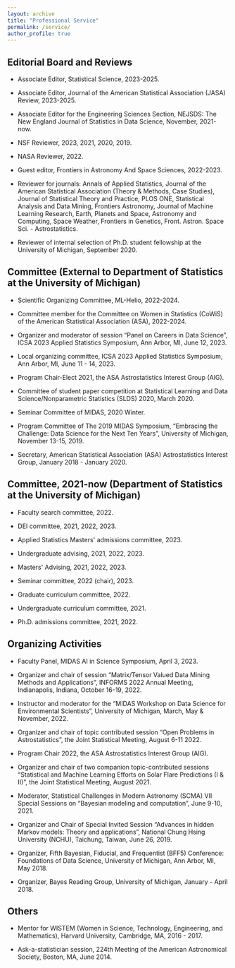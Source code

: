 ```yaml
---
layout: archive
title: "Professional Service"
permalink: /service/
author_profile: true 
---
```



## Editorial Board and Reviews

* Associate Editor, Statistical Science, 2023-2025.

* Associate Editor, Journal of the American Statistical Association (JASA) Review, 2023-2025.

* Associate Editor for the Engineering Sciences Section, NEJSDS: The New England Journal of Statistics in Data Science, November, 2021-now.

* NSF Reviewer, 2023, 2021, 2020, 2019.

* NASA Reviewer, 2022.

* Guest editor, Frontiers in Astronomy And Space Sciences, 2022-2023.

* Reviewer for journals: Annals of Applied Statistics, Journal of the American Statistical Association (Theory & Methods, Case Studies), Journal of Statistical Theory and Practice, PLOS ONE, Statistical Analysis and Data Mining, Frontiers Astronomy, Journal of Machine Learning Research, Earth, Planets and Space, Astronomy and Computing, Space Weather, Frontiers in Genetics, Front. Astron. Space Sci. - Astrostatistics.

* Reviewer of internal selection of Ph.D. student fellowship at the University of Michigan, September 2020.


## Committee (External to Department of Statistics at the University of Michigan)

* Scientific Organizing Committee, ML-Helio, 2022-2024.

* Committee member for the Committee on Women in Statistics (CoWiS) of the American Statistical Association (ASA), 2022-2024.

* Organizer and moderator of session “Panel on Careers in Data Science”, ICSA 2023 Applied Statistics Symposium, Ann Arbor, MI, June 12, 2023.

* Local organizing committee, ICSA 2023 Applied Statistics Symposium, Ann Arbor, MI, June 11 - 14, 2023.

* Program Chair-Elect 2021, the ASA Astrostatistics Interest Group (AIG).

* Committee of student paper competition at Statistical Learning and Data Science/Nonparametric Statistics (SLDS) 2020, March 2020.

* Seminar Committee of MIDAS, 2020 Winter.

* Program Committee of The 2019 MIDAS Symposium, “Embracing the Challenge: Data Science for the Next Ten Years”, University of Michigan, November 13-15, 2019.

* Secretary, American Statistical Association (ASA) Astrostatistics Interest Group, January 2018 - January 2020.


## Committee, 2021-now (Department of Statistics at the University of Michigan)

*  Faculty search committee, 2022.
  
*  DEI committee, 2021, 2022, 2023.
  
*  Applied Statistics Masters' admissions committee, 2023.

*  Undergraduate advising, 2021, 2022, 2023.

*  Masters' Advising, 2021, 2022, 2023.
  
*  Seminar committee, 2022 (chair), 2023.
  
*  Graduate curriculum committee, 2022.
  
*  Undergraduate curriculum committee, 2021.
  
*  Ph.D. admissions committee, 2021, 2022.


## Organizing Activities

* Faculty Panel, MIDAS AI in Science Symposium, April 3, 2023.

* Organizer and chair of session “Matrix/Tensor Valued Data Mining Methods and Applications”, INFORMS 2022 Annual Meeting, Indianapolis, Indiana, October 16-19, 2022.

* Instructor and moderator for the “MIDAS Workshop on Data Science for Environmental Scientists”, University of Michigan, March, May & November, 2022.

* Organizer and chair of topic contributed session “Open Problems in Astrostatistics”, the Joint Statistical Meeting, August 6-11 2022.

* Program Chair 2022, the ASA Astrostatistics Interest Group (AIG).

* Organizer and chair of two companion topic-contributed sessions “Statistical and Machine Learning Efforts on Solar Flare Predictions (I & II)”, the Joint Statistical Meeting, August 2021.

* Moderator, Statistical Challenges in Modern Astronomy (SCMA) VII Special Sessions on “Bayesian modeling and computation”, June 9-10, 2021.

* Organizer and Chair of Special Invited Session “Advances in hidden Markov models: Theory and applications”, National Chung Hsing University (NCHU), Taichung, Taiwan, June 26, 2019.

* Organizer, Fifth Bayesian, Fiducial, and Frequentist (BFF5) Conference: Foundations of Data Science, University of Michigan, Ann Arbor, MI, May 2018.

* Organizer, Bayes Reading Group, University of Michigan, January - April 2018.


## Others

* Mentor for WISTEM (Women in Science, Technology, Engineering, and Mathematics), Harvard University, Cambridge, MA, 2016 - 2017.

* Ask-a-statistician session, 224th Meeting of the American Astronomical Society, Boston, MA, June 2014.



